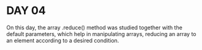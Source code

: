 # DAY 04

On this day, the array .reduce() method was studied together with the default parameters, which help in manipulating arrays, reducing an array to an element according to a desired condition.

